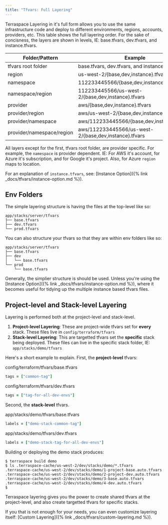 ```yaml
---
title: "Tfvars: Full Layering"
---
```


Terraspace Layering in it's full form allows you to use the same infrastructure code and deploy to different environments, regions, accounts, providers, etc. This table shows the full layering order. For the sake of concisness, the layers are shown in levels, IE: base.tfvars, dev.tfvars, and instance.tfvars.

Folder/Pattern                 | Example
-------------------------------|---------------
tfvars root folder             | base.tfvars, dev.tfvars, and instance.tfvars
region                         | us-west-2/{base,dev,instance}.tfvars
namespace                      | 112233445566/{base,dev,instance}.tfvars
namespace/region               | 112233445566/us-west-2/{base,dev,instance}.tfvars
provider                       | aws/{base,dev,instance}.tfvars
provider/region                | aws/us-west-2/{base,dev,instance}.tfvars
provider/namespace             | aws/112233445566/{base,dev,instance}.tfvars
provider/namespace/region      | aws/112233445566/us-west-2/{base,dev,instance}.tfvars

All layers except for the first, tfvars root folder, are provider specific. For example, the `namespace` is provider dependent. IE: For AWS it's account, for Azure it's subscription, and for Google it's project. Also, for Azure `region` maps to location.

For an explanation of `instance.tfvars`, see: [Instance Option]({% link _docs/tfvars/instance-option.md %}).

## Env Folders

The simple layering structure is having the files at the top-level like so:

    app/stacks/server/tfvars
    ├── base.tfvars
    ├── dev.tfvars
    └── prod.tfvars

You can also structure your tfvars so that they are within env folders like so:

    app/stacks/server/tfvars
    ├── base.tfvars
    ├── dev
    │   └── base.tfvars
    └── prod
        └── base.tfvars

Generally, the simplier structure is should be used. Unless you're using the [Instance Option]({% link _docs/tfvars/instance-option.md %}), where it becomes useful for tidying up the multiple instance based tfvars files.

## Project-level and Stack-level Layering

Layering is performed both at the project-level and stack-level.

1. **Project-level Layering**: These are project-wide tfvars set for **every** stack. These files live in `config/terraform/tfvars`
2. **Stack-level Layering**: This are targetted tfvars set the **specific** stack being deployed. These files can live in the specific stack folder, IE: `app/stacks/demo/tfvars`

Here's a short example to explain. First, the **project-level** tfvars:

config/terraform/tfvars/base.tfvars

```ruby
tags = ["common-tag"]
```

config/terraform/tfvars/dev.tfvars

```ruby
tags = ["tag-for-all-dev-envs"]
```

Second, the **stack-level** tfvars.

app/stacks/demo/tfvars/base.tfvars

```ruby
labels = ["demo-stack-common-tag"]
```

app/stacks/demo/tfvars/dev.tfvars

```ruby
labels = ["demo-stack-tag-for-all-dev-envs"]
```

Building or deploying the demo stack produces:

    $ terraspace build demo
    $ ls .terraspace-cache/us-west-2/dev/stacks/demo/*.tfvars
    .terraspace-cache/us-west-2/dev/stacks/demo/1-project-base.auto.tfvars
    .terraspace-cache/us-west-2/dev/stacks/demo/2-project-dev.auto.tfvars
    .terraspace-cache/us-west-2/dev/stacks/demo/3-base.auto.tfvars
    .terraspace-cache/us-west-2/dev/stacks/demo/4-dev.auto.tfvars
    $

Terraspace layering gives you the power to create shared tfvars at the project-level, and also create targetted tfvars for specific stacks.

If you that is not enough for your needs, you can even customize layering itself: [Custom Layering]({% link _docs/tfvars/custom-layering.md %}).
